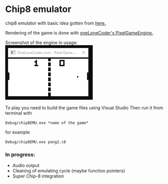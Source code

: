 # Chip8 emulator
chip8 emulator with basic idea gotten from [here.](http://www.multigesture.net/articles/how-to-write-an-emulator-chip-8-interpreter/)

Rendering of the game is done with [oneLoneCoder's PixelGameEngine.](https://github.com/OneLoneCoder/olcPixelGameEngine)

Screenshot of the engine in usage:
![Screenshot of the game](https://github.com/JKalliomaki/chip8EMU/blob/master/ScreenCapOfPong.png)

To play you need to build the game files using Visual Studio
Then run it from terminal with 
```
Debug/chip8EMU.exe *name of the game*
```
for example 
```
Debug/chip8EMU.exe pong2.c8
```

### In progress:
* Audio output
* Cleaning of emulating cycle (maybe function pointers)
* Super Chip-8 integration
